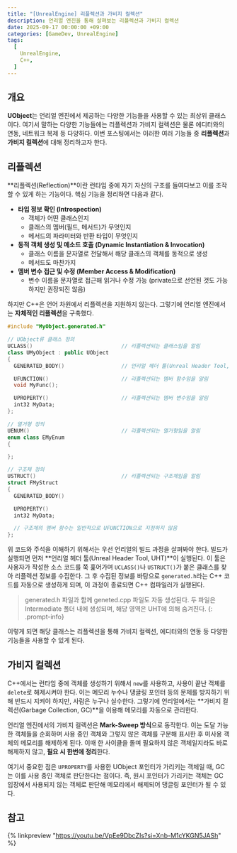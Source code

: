 ```yaml
---
title: "[UnrealEngine] 리플렉션과 가비지 컬렉션"
description: 언리얼 엔진을 통해 살펴보는 리플렉션과 가비지 컬렉션
date: 2025-09-17 00:00:00 +09:00
categories: [GameDev, UnrealEngine]
tags:
  [
    UnrealEngine,
    C++,
  ]
---
```


## 개요
**UObject**는 언리얼 엔진에서 제공하는 다양한 기능들을 사용할 수 있는 최상위 클래스이다. 여기서 말하는 다양한 기능들에는 리플렉션과 가비지 컬렉션은 물론 에디터와의 연동, 네트워크 복제 등 다양하다. 이번 포스팅에서는 이러한 여러 기능들 중 **리플렉션**과 **가비지 컬렉션**에 대해 정리하고자 한다.

## 리플렉션
**리플렉션(Reflection)**이란 런타임 중에 자기 자신의 구조를 들여다보고 이를 조작할 수 있게 하는 기능이다. 핵심 기능을 정리하면 다음과 같다.

- **타입 정보 확인 (Introspection)**
  - 객체가 어떤 클래스인지
  - 클래스의 멤버(필드, 메서드)가 무엇인지
  - 메서드의 파라미터와 반환 타입이 무엇인지
- **동적 객체 생성 및 메소드 호출 (Dynamic Instantiation & Invocation)**
  - 클래스 이름을 문자열로 전달해서 해당 클래스의 객체를 동적으로 생성
  - 메서드도 마찬가지
- **멤버 변수 접근 및 수정 (Member Access & Modification)**
  - 변수 이름을 문자열로 접근해 읽거나 수정 가능 (private으로 선언된 것도 가능하지만 권장되진 않음)

하지만 C++은 언어 차원에서 리플렉션을 지원하지 않는다. 그렇기에 언리얼 엔진에서는 **자체적인 리플렉션**을 구축했다.

```c++
#include "MyObject.generated.h"

// UObject류 클래스 정의
UCLASS()                            // 리플렉션되는 클래스임을 알림
class UMyObject : public UObject
{
  GENERATED_BODY()                  // 언리얼 헤더 툴(Unreal Header Tool, UHT)이 자동 생성한 코드가 삽입될 위치임을 알리는 마커

  UFUNCTION()                       // 리플렉션되는 멤버 함수임을 알림
  void MyFunc();

  UPROPERTY()                       // 리플렉션되는 멤버 변수임을 알림
  int32 MyData;
};

// 열거형 정의
UENUM()                             // 리플렉션되는 열거형임을 알림
enum class EMyEnum
{

};

// 구조체 정의 
USTRUCT()                           // 리플렉션되는 구조체임을 알림
struct FMyStruct
{
  GENERATED_BODY()

  UPROPERTY()
  int32 MyData;

  // 구조체의 멤버 함수는 일반적으로 UFUNCTION으로 지정하지 않음
};
```

위 코드와 주석을 이해하기 위해서는 우선 언리얼의 빌드 과정을 살펴봐야 한다. 빌드가 실행되면 먼저 **언리얼 헤더 툴(Unreal Header Tool, UHT)**이 실행된다. 이 툴은 사용자가 작성한 소스 코드를 쭉 훑어가며 `UCLASS()`나 `USTRUCT()`가 붙은 클래스를 찾아 리플렉션 정보를 수집한다. 그 후 수집된 정보를 바탕으로 `generated.h`라는 C++ 코드를 자동으로 생성하게 되며, 이 과정이 종료되면 C++ 컴파일러가 실행된다.

> generated.h 파일과 함께 geneted.cpp 파일도 자동 생성된다. 두 파일은 Intermediate 폴더 내에 생성되며, 해당 영역은 UHT에 의해 숨겨진다.
{: .prompt-info}

이렇게 되면 해당 클래스는 리플렉션을 통해 가비지 컬렉션, 에디터와의 연동 등 다양한 기능들을 사용할 수 있게 된다.

## 가비지 컬렉션
C++에서는 런타임 중에 객체를 생성하기 위해서 `new`를 사용하고, 사용이 끝난 객체를 `delete`로 해제시켜야 한다. 이는 메모리 누수나 댕글링 포인터 등의 문제를 방지하기 위해 반드시 지켜야 하지만, 사람은 누구나 실수한다. 그렇기에 언리얼에서는 **가비지 컬렉션(Garbage Collection, GC)**을 이용해 메모리를 자동으로 관리한다.

<!-- ### 참조 카운터 방식
C++에서는 스마트 포인터를 통해 참조 카운트 방식으로 메모리를 관리할 수 있다. 특히 참조 포인터 객체(shared_ptr)를 사용해 객체의 참조 카운팅을 늘리고, 만약 카운트가 0이 됐을 때 자동으로 메모리를 해제한다. 하지만 shared_ptr은 순환참조 구조가 되면 카운트가 0이 되지 못해 메모리 누수가 발생될 수 있다. 이때 weak_ptr을 사용하게 되면 문제를 해결할 수 있다. -->

<!-- ### Mark-Sweep 방식 -->
언리얼 엔진에서의 가비지 컬렉션은 **Mark-Sweep 방식**으로 동작한다. 이는 도달 가능한 객체들을 순회하며 사용 중인 객체와 그렇지 않은 객체를 구분해 표시한 후 미사용 객체의 메모리를 해제하게 된다. 이때 한 사이클을 돌며 필요하지 않은 객체일지라도 바로 해제하지 않고, **필요 시 한번에 정리**한다.

여기서 중요한 점은 `UPROPERTY`를 사용한 UObject 포인터가 가리키는 객체일 때, GC는 이를 사용 중인 객체로 판단한다는 점이다. 즉, 원시 포인터가 가리키는 객체는 GC 입장에서 사용되지 않는 객체로 판단해 메모리에서 해제되어 댕글링 포인터가 될 수 있다.

## 참고
{% linkpreview "https://youtu.be/VpEe9DbcZIs?si=Xnb-M1cYKGN5JASh" %}